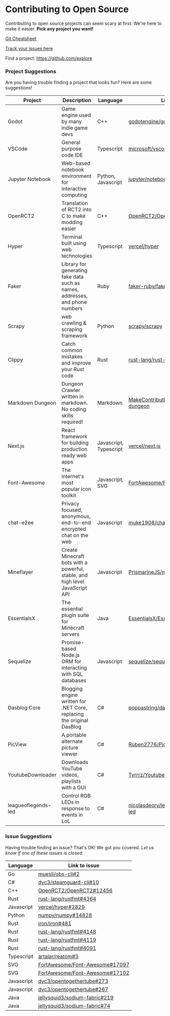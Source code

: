 # Contributing to Open Source

Contributing to open source projects can seem scary at first. We're here to make it easier. **Pick any project you want!**

[Git Cheatsheet](/git-cheatsheet)

[Track your issues here](https://github.com/orgs/StevensSEC/projects/1)

Find a project: https://github.com/explore

### Project Suggestions

Are you having trouble finding a project that looks fun? Here are some suggestions!

| Project             | Description                                                                  | Language               | Link                                                                                        |
|---------------------|------------------------------------------------------------------------------|------------------------|---------------------------------------------------------------------------------------------|
| Godot               | Game engine used by many indie game devs                                     | C++                    | [godotengine/godot](https://github.com/godotengine/godot)                                   |
| VSCode              | General purpose code IDE                                                     | Typescript             | [microsoft/vscode](https://github.com/microsoft/vscode)                                     |
| Jupyter Notebook    | Web-based notebook environment for interactive computing                     | Python, Javascript     | [jupyter/notebook](https://github.com/jupyter/notebook)                                     |
| OpenRCT2            | Translation of RCT2 into C to make modding easier                            | C++                    | [OpenRCT2/OpenRCT2](https://github.com/OpenRCT2/OpenRCT2)                                   |
| Hyper               | Terminal built using web technologies                                        | Typescript             | [vercel/hyper](https://github.com/vercel/hyper)                                             |
| Faker               | Library for generating fake data such as names, addresses, and phone numbers | Ruby                   | [faker-ruby/faker](https://github.com/faker-ruby/faker)                                     |
| Scrapy              | web crawling & scraping framework                                            | Python                 | [scrapy/scrapy](https://github.com/scrapy/scrapy)                                           |
| Clippy              | Catch common mistakes and improve your Rust code                             | Rust                   | [rust-lang/rust-clippy](https://github.com/rust-lang/rust-clippy)                           |
| Markdown Dungeon    | Dungeon Crawler written in markdown. No coding skills required!              | Markdown               | [MakeContributions/markdown-dungeon](https://github.com/MakeContributions/markdown-dungeon) |
| Next.js             | React framework for building production ready web apps                       | Javascript, Typescript | [vercel/next.js](https://github.com/vercel/next.js)                                         |
| Font-Awesome        | The internet's most popular icon toolkit                                     | Javascript, SVG        | [FortAwesome/Font-Awesome](https://github.com/FortAwesome/Font-Awesome)                     |
| chat-e2ee           | Privacy focused, anonymous, end-to-end encrypted chat on the web             | Javascript             | [muke1908/chat-e2ee](https://github.com/muke1908/chat-e2ee)                                 |
| Mineflayer          | Create Minecraft bots with a powerful, stable, and high level JavaScript API | Javascript             | [PrismarineJS/mineflayer](https://github.com/PrismarineJS/mineflayer)                       |
| EssentialsX         | The essential plugin suite for Minecraft servers                             | Java                   | [EssentialsX/Essentials](https://github.com/EssentialsX/Essentials)                         |
| Sequelize           | Promise-based Node.js ORM for interacting with SQL databases                 | Javascript             | [sequelize/sequelize](https://github.com/sequelize/sequelize)                               |
| Dasblog Core        | Blogging engine written for .NET Core, replacing the original DasBlog        | C#                     | [poppastring/dasblog-core](https://github.com/poppastring/dasblog-core)                     |
| PicView             | A portable alternate picture viewer                                          | C#                     | [Ruben2776/PicView](https://github.com/Ruben2776/PicView)                                   |
| YoutubeDownloader   | Downloads YouTube videos, playlists with a GUI                               | C#                     | [Tyrrrz/YoutubeDownloader](https://github.com/Tyrrrz/YoutubeDownloader)                     |
| leagueoflegends-led | Control RGB LEDs in response to events in LoL                                | C#                     | [nicolasdeory/leagueoflegends-led](https://github.com/nicolasdeory/leagueoflegends-led)     |

### Issue Suggestions

Having trouble finding an issue? That's OK! We got you covered. *Let us know if one of these issues is closed.*

| Language | Link to issue |
|-|-|
| Go | [muesli/obs-cli#2](https://github.com/muesli/obs-cli/issues/2)
| C# | [dyc3/steamguard-cli#10](https://github.com/dyc3/steamguard-cli/issues/10)
| C++ | [OpenRCT2/OpenRCT2#12456](https://github.com/OpenRCT2/OpenRCT2/issues/12456)
| Rust | [rust-lang/rustfmt#4364](https://github.com/rust-lang/rustfmt/issues/4364)
| Javascript | [vercel/hyper#2829](https://github.com/vercel/hyper/issues/2829)
| Python | [numpy/numpy#14828](https://github.com/numpy/numpy/issues/14828)
| Rust | [iron/iron#481](https://github.com/iron/iron/issues/481)
| Rust | [rust-lang/rustfmt#4148](https://github.com/rust-lang/rustfmt/issues/4148)
| Rust | [rust-lang/rustfmt#4119](https://github.com/rust-lang/rustfmt/issues/4119)
| Rust | [rust-lang/rustfmt#4091](https://github.com/rust-lang/rustfmt/issues/4091)
| Typescript | [artalar/reatom#3](https://github.com/artalar/reatom/issues/3)
| SVG | [FortAwesome/Font-Awesome#17097](https://github.com/FortAwesome/Font-Awesome/issues/17097)
| SVG | [FortAwesome/Font-Awesome#17102](https://github.com/FortAwesome/Font-Awesome/issues/17102)
| Javascript | [dyc3/opentogethertube#273](https://github.com/dyc3/opentogethertube/issues/273)
| Javascript | [dyc3/opentogethertube#267](https://github.com/dyc3/opentogethertube/issues/267)
| Java | [jellysquid3/sodium-fabric#219](https://github.com/jellysquid3/sodium-fabric/issues/219)
| Java | [jellysquid3/sodium-fabric#74](https://github.com/jellysquid3/sodium-fabric/issues/74)
